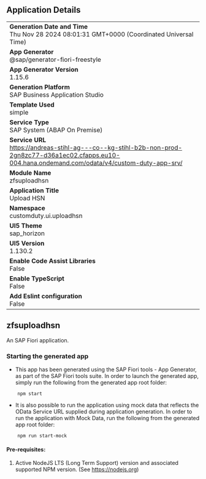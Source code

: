 ## Application Details
|               |
| ------------- |
|**Generation Date and Time**<br>Thu Nov 28 2024 08:01:31 GMT+0000 (Coordinated Universal Time)|
|**App Generator**<br>@sap/generator-fiori-freestyle|
|**App Generator Version**<br>1.15.6|
|**Generation Platform**<br>SAP Business Application Studio|
|**Template Used**<br>simple|
|**Service Type**<br>SAP System (ABAP On Premise)|
|**Service URL**<br>https://andreas-stihl-ag---co--kg-stihl-b2b-non-prod-2gn8zc77-d36a1ec02.cfapps.eu10-004.hana.ondemand.com/odata/v4/custom-duty-app-srv/|
|**Module Name**<br>zfsuploadhsn|
|**Application Title**<br>Upload HSN |
|**Namespace**<br>customduty.ui.uploadhsn|
|**UI5 Theme**<br>sap_horizon|
|**UI5 Version**<br>1.130.2|
|**Enable Code Assist Libraries**<br>False|
|**Enable TypeScript**<br>False|
|**Add Eslint configuration**<br>False|

## zfsuploadhsn

An SAP Fiori application.

### Starting the generated app

-   This app has been generated using the SAP Fiori tools - App Generator, as part of the SAP Fiori tools suite.  In order to launch the generated app, simply run the following from the generated app root folder:

```
    npm start
```

- It is also possible to run the application using mock data that reflects the OData Service URL supplied during application generation.  In order to run the application with Mock Data, run the following from the generated app root folder:

```
    npm run start-mock
```

#### Pre-requisites:

1. Active NodeJS LTS (Long Term Support) version and associated supported NPM version.  (See https://nodejs.org)


